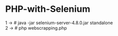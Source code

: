 # PHP-with-Selenium

1 -> # java -jar selenium-server-4.8.0.jar standalone </br>
2 -> # php webscrapping.php
